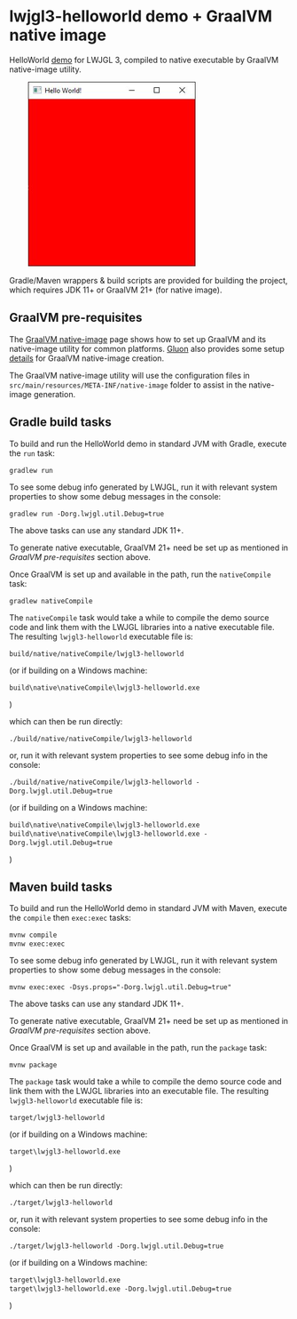 # lwjgl3-helloworld demo + GraalVM native image

HelloWorld [demo](https://www.lwjgl.org/guide) for LWJGL 3,
compiled to native executable by GraalVM native-image utility.

<pre>
	<img src="HelloWorld.jpg"/>
</pre>

Gradle/Maven wrappers & build scripts are provided for building the project,
which requires JDK 11+ or GraalVM 21+ (for native image).

## GraalVM pre-requisites

The [GraalVM native-image](https://www.graalvm.org/reference-manual/native-image) page
shows how to set up GraalVM and its native-image utility for common platforms.
[Gluon](https://gluonhq.com/) also provides some setup
[details](https://docs.gluonhq.com/#_platforms) for GraalVM native-image creation.

The GraalVM native-image utility will use the configuration files in
`src/main/resources/META-INF/native-image` folder to assist in the native-image generation.

## Gradle build tasks

To build and run the HelloWorld demo in standard JVM with Gradle, execute the `run` task:

	gradlew run

To see some debug info generated by LWJGL, run it with relevant system properties
to show some debug messages in the console:

	gradlew run -Dorg.lwjgl.util.Debug=true

The above tasks can use any standard JDK 11+.

To generate native executable, GraalVM 21+ need be set up as mentioned in
*GraalVM pre-requisites* section above.

Once GraalVM is set up and available in the path, run the `nativeCompile` task:

	gradlew nativeCompile

The `nativeCompile` task would take a while to compile the demo source code and
link them with the LWJGL libraries into a native executable file.
The resulting `lwjgl3-helloworld` executable file is:

	build/native/nativeCompile/lwjgl3-helloworld

(or if building on a Windows machine:

	build\native\nativeCompile\lwjgl3-helloworld.exe

)

which can then be run directly:

	./build/native/nativeCompile/lwjgl3-helloworld

or, run it with relevant system properties to see some debug info in the console:

	./build/native/nativeCompile/lwjgl3-helloworld -Dorg.lwjgl.util.Debug=true

(or if building on a Windows machine:

	build\native\nativeCompile\lwjgl3-helloworld.exe
	build\native\nativeCompile\lwjgl3-helloworld.exe -Dorg.lwjgl.util.Debug=true

)

## Maven build tasks

To build and run the HelloWorld demo in standard JVM with Maven, execute the
`compile` then `exec:exec` tasks:

	mvnw compile
	mvnw exec:exec

To see some debug info generated by LWJGL, run it with relevant system properties
to show some debug messages in the console:

	mvnw exec:exec -Dsys.props="-Dorg.lwjgl.util.Debug=true"

The above tasks can use any standard JDK 11+.

To generate native executable, GraalVM 21+ need be set up as mentioned in
*GraalVM pre-requisites* section above.

Once GraalVM is set up and available in the path, run the `package` task:

	mvnw package

The `package` task would take a while to compile the demo source code and
link them with the LWJGL libraries into an executable file.
The resulting `lwjgl3-helloworld` executable file is:

	target/lwjgl3-helloworld

(or if building on a Windows machine:

	target\lwjgl3-helloworld.exe

)

which can then be run directly:

	./target/lwjgl3-helloworld

or, run it with relevant system properties to see some debug info in the console:

	./target/lwjgl3-helloworld -Dorg.lwjgl.util.Debug=true

(or if building on a Windows machine:

	target\lwjgl3-helloworld.exe
	target\lwjgl3-helloworld.exe -Dorg.lwjgl.util.Debug=true

)

